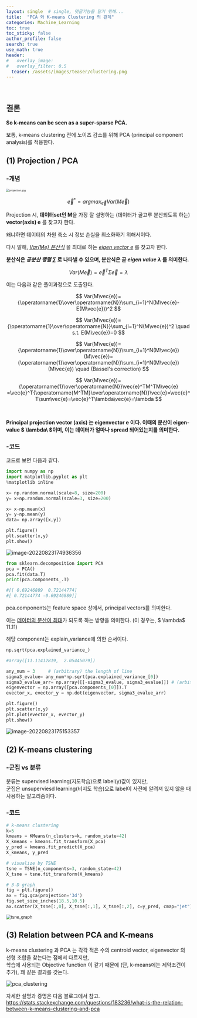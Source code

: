 ```yaml
---
layout: single  # single, 댓글기능을 달기 위해...
title:  "PCA 와 K-means Clustering 의 관계"
categories: Machine_Learning
toc: true
toc_sticky: false
author_profile: false
search: true
use_math: true
header:
#   overlay_image: 
#   overlay_filter: 0.5 
  teaser: /assets/images/teaser/clustering.png
---
```


<br/>

## 결론 

**So k-means can be seen as a super-sparse PCA.**

보통, k-means clustering 전에 노이즈 감소를 위해 PCA (principal component analysis)를 적용한다. 
<br/>

## (1) Projection / PCA
### -개념
<img src="/assets/images/2022-08-23-clustering/projection.jpg" alt="projection.jpg" style="zoom: 50%;" />
<br/>

$$
\vec{e}^*=arg max_{\vec{e}}Var(M\vec{e})
$$


Projection 시, **데이터set인 M**을 가장 잘 설명하는 (데이터가 골고루 분산되도록 하는)  **vector(axis) e** 를 찾고자 한다.

왜냐하면 데이터의 차원 축소 시 정보 손실을 최소화하기 위해서이다.

다시 말해, *<U>Var(Me) 분산식</U>* 을 최대로 하는 *<U>eigen vector e</U>* 를 찾고자 한다. 
<br/>

**분산식은 *공분산 행렬 $\sum$*  로 나타낼 수 있으며, 분산식은 곧 *eigen value $\lambda$* 를 의미한다.**
<br/>

$$
Var(M\vec{e})=\vec{e}^T \Sigma  \vec{e}=\lambda
$$

이는 다음과 같은 풀이과정으로 도출된다.

$$
Var(M\vec{e})={\operatorname{1}\over\operatorname{N}}\sum_{i=1}^N(M\vec{e}-E(M\vec{e}))^2
$$

$$
Var(M\vec{e})={\operatorname{1}\over\operatorname{N}}\sum_{i=1}^N(M\vec{e})^2 \quad   s.t. E(M\vec{e})=0
$$

$$
Var(M\vec{e})={\operatorname{1}\over\operatorname{N}}\sum_{i=1}^N(M\vec{e})(M\vec{e})={\operatorname{1}\over\operatorname{N}}\sum_{i=1}^N(M\vec{e})(M\vec{e})  \quad  (Bassel's correction)
$$

$$
Var(M\vec{e})={\operatorname{1}\over\operatorname{N}}\vec{e}^TM^TM\vec{e}
=\vec{e}^T{\operatorname{M^TM}\over\operatorname{N}}\vec{e}=\vec{e}^T\sum\vec{e}=\vec{e}^T\lambda\vec{e}=\lambda
$$

<br/>

**Principal projection vector (axis) 는 eigenvector e 이다. 이때의 분산이 eigen-value $ \lambda\ $이며, 이는 데이터가 얼마나 spread 되어있는지를 의미한다.**


### -코드

코드로 보면 다음과 같다.

```python
import numpy as np
import matplotlib.pyplot as plt
%matplotlib inline

x= np.random.normal(scale=8, size=200)
y= x+np.random.normal(scale=3, size=200)

x= x-np.mean(x)
y= y-np.mean(y)
data= np.array([x,y])

plt.figure()
plt.scatter(x,y)
plt.show()
```

<img src="/assets/images/2022-08-23-clustering/image-20220823174936356.png" alt="image-20220823174936356" style="zoom: 100%;" />

```python
from sklearn.decomposition import PCA
pca = PCA()
pca.fit(data.T)
print(pca.components_.T)

#[[ 0.69246889  0.72144774]
#[ 0.72144774 -0.69246889]]
```

pca.components는 feature space 상에서, principal vectors를 의미한다. 

이는 <u>데이터의 분산이 최대</u>가 되도록 하는 방향을 의미한다. (이 경우는, $ \lambda$ 11.11)

해당 component는 explain_variance에 의한 순서이다.

```python
np.sqrt(pca.explained_variance_)

#array([11.11412819,  2.05445079])
```

```python
any_num = 3     # (arbitrary) the length of line
sigma3_evalue= any_num*np.sqrt(pca.explained_variance_[0])
sigma3_evalue_arr= np.array([[-sigma3_evalue, sigma3_evalue]]) # (arbitrary) for make diagonal line
eigenvector = np.array([pca.components_[0]]).T
evector_x, evector_y = np.dot(eigenvector, sigma3_evalue_arr)

plt.figure()
plt.scatter(x,y)
plt.plot(evector_x, evector_y)
plt.show()
```
<img src="/assets/images/2022-08-23-clustering/image-20220823175153357.png" alt="image-20220823175153357" style="zoom:100%;" />
<br/>

## (2) K-means clustering

### -군집 vs 분류

분류는 supervised learning(지도학습)으로 label(y)값이 있지만, <br/>
군집은 unsuperviesd learning(비지도 학습)으로 label이 사전에 알려져 있지 않을 때 사용하는 알고리즘이다. 
<br/>

### -코드

```python
# k-means clustering
k=5
kmeans = KMeans(n_clusters=k, random_state=42)
X_kmeans = kmeans.fit_transform(X_pca)
y_pred = kmeans.fit_predict(X_pca)
X_kmeans, y_pred

# visualize by TSNE
tsne = TSNE(n_components=3, random_state=42)
X_tsne = tsne.fit_transform(X_kmeans)

# 3-D graph
fig = plt.figure()
ax = fig.gca(projection='3d')
fig.set_size_inches(18.5,10.5)
ax.scatter(X_tsne[:,0], X_tsne[:,1], X_tsne[:,2], c=y_pred, cmap="jet")
```

<img src="/assets/images/2022-08-23-clustering/tsne_graph.png" alt="tsne_graph" style="zoom: 80%;" />

<br/>

## (3) Relation between PCA and K-means
k-means clustering 과 PCA 는 각각 적은 수의 centroid vector, eigenvector 의 선형 조합을 찾는다는 점에서 다르지만, <br/>
학습에 사용되는 Objective function 이 같기 때문에 (단, k-means에는 제약조건이 추가), 꽤 같은 결과를 갖는다.
<br/>

![pca_clustering](/assets/images/2022-08-23-clustering/pca_clustering.png)

자세한 설명과 증명은 다음 블로그에서 참고. <br/>
<https://stats.stackexchange.com/questions/183236/what-is-the-relation-between-k-means-clustering-and-pca>

<br/>

<br/>